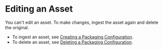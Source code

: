 # Editing an Asset<a name="asset-edit"></a>

You can't edit an asset\. To make changes, ingest the asset again and delete the original\.
+ To ingest an asset, see [Creating a Packaging Configuration](asset-create.md)\.
+ To delete an asset, see [Deleting a Packaging Configuration](asset-delete.md)\.